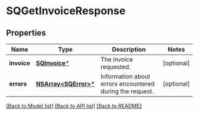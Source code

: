 # SQGetInvoiceResponse

## Properties
Name | Type | Description | Notes
------------ | ------------- | ------------- | -------------
**invoice** | [**SQInvoice***](SQInvoice.md) | The invoice requested. | [optional] 
**errors** | [**NSArray&lt;SQError&gt;***](SQError.md) | Information about errors encountered during the request. | [optional] 

[[Back to Model list]](../README.md#documentation-for-models) [[Back to API list]](../README.md#documentation-for-api-endpoints) [[Back to README]](../README.md)


